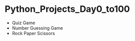 # Python_Projects_Day0_to100
<ul>
  <li>Quiz Game</li>
  <li>Number Guessing Game</li>
  <li>Rock Paper Scissors</li>
</ul>
